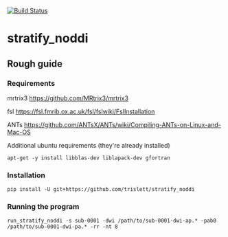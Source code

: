 [![Build Status](https://travis-ci.com/trislett/stratify_noddi.svg?branch=main)](https://travis-ci.com/trislett/stratify_noddi)

# stratify_noddi

## Rough guide

### Requirements
mrtrix3 https://github.com/MRtrix3/mrtrix3

fsl https://fsl.fmrib.ox.ac.uk/fsl/fslwiki/FslInstallation

ANTs https://github.com/ANTsX/ANTs/wiki/Compiling-ANTs-on-Linux-and-Mac-OS


Additional ubuntu requirements (they're already installed)
```
apt-get -y install libblas-dev liblapack-dev gfortran
```

### Installation

```
pip install -U git+https://github.com/trislett/stratify_noddi
```

### Running the program

```
run_stratify_noddi -s sub-0001 -dwi /path/to/sub-0001-dwi-ap.* -pab0 /path/to/sub-0001-dwi-pa.* -rr -nt 8
```

